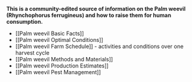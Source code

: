 **This is a community-edited source of information on the Palm weevil (Rhynchophorus ferrugineus) and how to raise them for human consumption.**

* [[Palm weevil Basic Facts]]
* [[Palm weevil Optimal Conditions]]
* [[Palm weevil Farm Schedule]] - activities and conditions over one harvest cycle
* [[Palm weevil Methods and Materials]]
* [[Palm weevil Production Estimates]]
* [[Palm weevil Pest Management]]